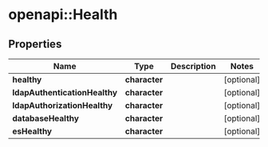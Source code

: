 # openapi::Health


## Properties
Name | Type | Description | Notes
------------ | ------------- | ------------- | -------------
**healthy** | **character** |  | [optional] 
**ldapAuthenticationHealthy** | **character** |  | [optional] 
**ldapAuthorizationHealthy** | **character** |  | [optional] 
**databaseHealthy** | **character** |  | [optional] 
**esHealthy** | **character** |  | [optional] 


